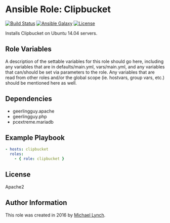 Ansible Role: Clipbucket
=========

[![Build Status](https://travis-ci.org/mtlynch/ansible-role-clipbucket.svg?branch=master)](https://travis-ci.org/mtlynch/ansible-role-clipbucket)
[![Ansible Galaxy](https://img.shields.io/badge/ansible--galaxy-clipbucket-blue.svg?style=flat-square)](https://galaxy.ansible.com/mtlynch/clipbucket)
[![License](http://img.shields.io/:license-apache-blue.svg?style=flat-square)](LICENSE)


Installs Clipbucket on Ubuntu 14.04 servers.

Role Variables
--------------

A description of the settable variables for this role should go here, including any variables that are in defaults/main.yml, vars/main.yml, and any variables that can/should be set via parameters to the role. Any variables that are read from other roles and/or the global scope (ie. hostvars, group vars, etc.) should be mentioned here as well.

Dependencies
------------

* geerlingguy.apache
* geerlingguy.php
* pcextreme.mariadb

Example Playbook
----------------

```yaml
- hosts: clipbucket
  roles:
    - { role: clipbucket }
```

License
-------

Apache2

Author Information
------------------

This role was created in 2016 by [Michael Lynch](http://mtlynch.io).
